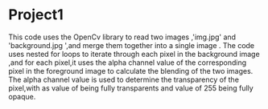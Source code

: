 Project1
===================================================
This code uses the OpenCv library to read two images ,'img.jpg' and 'background.jpg ',and merge them together into a single image .
The code uses nested for loops to iterate through each pixel in the background image ,and for each pixel,it uses the alpha channel value of the corresponding pixel in the foreground image to calculate the blending of the two images. The alpha channel value is used to determine the transparency of the pixel,with as value of being fully transparents and value of 255 being fully opaque.
